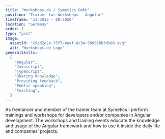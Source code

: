 ```yaml
---
title: "Workshops.de / Symetics GmbH"
position: "Trainer for Workshops - Angular"
timeframe: "11-2015 - 08-2020"
location: "Germany"
order: 1
type: "past"
image:
  assetId: "c5ed2e2e-75f7-4eaf-8c34-58991bb3d900.svg"
  alt: "Workshops.de Logo"
generalSkills:
  [
    "Angular",
    "Javascript",
    "Typescript",
    "Sharing knowledge",
    "Providing feedback",
    "Public speaking",
    "Teaching",
  ]
---
```


As freelancer and member of the trainer team at Symetics I perform trainings and workshops for developers and/or companies in Angular development. The workshops and training events educate the knowledge and usage of the Angular framework and how to use it inside the daily life and companies’ projects.
